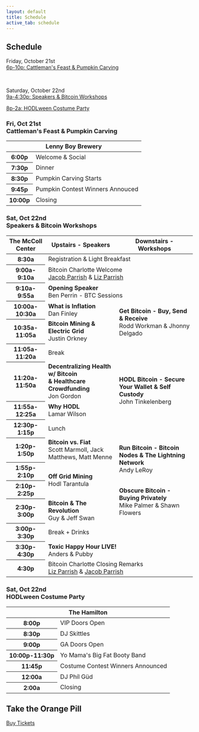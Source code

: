 ```yaml
---
layout: default
title: Schedule
active_tab: schedule
---
```


<div class="highlight-section2">
    <h2>Schedule</h2>
    <div class="white-divider-mid"></div>
    <p>Friday, October 21st<br><a href="#beef-initiative-dinner-pumpkin-carving">6p-10p: Cattleman's Feast & Pumpkin Carving</a></p>
    <br>
    <p>Saturday, October 22nd<br><a href="#speakers-workshops-schedule">9a-4:30p: Speakers & Bitcoin Workshops</a></p>
    <p><a href="#hodlween-costume-party">8p-2a: HODLween Costume Party</a></p>
</div>

<a id="beef-initiative-dinner-pumpkin-carving"></a>
<div class="highlight-section2">
<h3>Fri, Oct 21st<br>Cattleman's Feast & Pumpkin Carving</h3>
<div class="white-divider-mid"></div>
<div class="table-responsive">
    <table class="table basic align-middle table-bordered table-dark table-hover">
        <thead>
            <tr>
                <th scope="col" colspan="2">Lenny Boy Brewery</th>
            </tr>
        </thead>
        <tbody class="align-middle">
            <tr>
                <th scope="row">6:00p</th>
                <td>Welcome & Social</td>
            </tr>
            <tr>
                <th scope="row">7:30p</th>
                <td>Dinner<br>
                </td>
            </tr>
            <tr>
                <th scope="row">8:30p</th>
                <td>Pumpkin Carving Starts<br>
                </td>
            </tr>
            <tr>
                <th scope="row">9:45p</th>
                <td>Pumpkin Contest Winners Annouced<br>
                </td>
            </tr>
            <tr>
                <th scope="row">10:00p</th>
                <td>Closing<br>
                </td>
            </tr>
        </tbody>
    </table>
</div>
</div>


<a id="speakers-workshops-schedule" />
<div class="highlight-section2">
<h3>Sat, Oct 22nd<br>Speakers & Bitcoin Workshops</h3>
<div class="white-divider-mid"></div>
<div class="table-responsive">
    <table class="table align-middle table-bordered table-dark table-hover">
        <thead>
            <tr class="commit">
                <th scope="col">The McColl Center</th>
                <th scope="col">Upstairs - Speakers</th>
                <th scope="col">Downstairs - Workshops</th>
            </tr>
        </thead>
        <tbody class="align-middle">
            <tr>
                <th scope="row">8:30a</th>
                <td colspan="2">Registration & Light Breakfast</td>
            </tr>
            <tr>
                <th scope="row">9:00a-9:10a</th>
                <td colspan="2">
                    Bitcoin Charlotte Welcome<br>
                    <span><a href="/speaker/Jacob-Parrish">Jacob Parrish</a> & <a href="/speaker/Liz-Parrish">Liz Parrish</a></span>
                </td>
            </tr>
            <tr>
                <th scope="row">9:10a-9:55a</th>
                <td colspan="2" class="commit">
                    <b>Opening Speaker</b><br>
                    <span>Ben Perrin - BTC Sessions</span>
                </td>
            </tr>
            <tr>
                <th scope="row">10:00a-10:30a</th>
                <td class="commit">
                    <b>What is Inflation</b><br>
                    <span>Dan Finley</span>
                </td>
                <td rowspan="2" class="commit">
                    <b>Get Bitcoin - Buy, Send & Receive</b><br>
                    <span>Rodd Workman & Jhonny Delgado</span>
                </td>
            </tr>
            <tr>
                <th scope="row">10:35a-11:05a</th>
                <td class="commit">
                    <b>Bitcoin Mining & Electric Grid</b><br>
                    <span>Justin Orkney</span>
                </td>
                <!-- <td></td> -->
            </tr>
            <tr>
                <th scope="row">11:05a-11:20a</th>
                <td colspan="2">Break</td>
            </tr>
            <tr>
                <th scope="row">11:20a-11:50a</th>
                <td class="commit">
                    <b>Decentralizing Health w/ Bitcoin<br>& Healthcare Crowdfunding</b><br>
                    <span>Jon Gordon</span>
                </td>
                <td rowspan="2" class="commit">
                    <b>HODL Bitcoin - Secure Your Wallet & Self Custody</b><br>
                    <span>John Tinkelenberg</span>
                </td>
            </tr>
            <tr>
                <th scope="row">11:55a-12:25a</th>
                <td class="commit">
                    <b>Why HODL</b><br>
                    <span>Lamar Wilson</span>
                </td>
                <!-- <td></td> -->
            </tr>
            <tr>
                <th scope="row">12:30p-1:15p</th>
                <td colspan="2">Lunch</td>
            </tr>
            <tr>
                <th scope="row">1:20p-1:50p</th>
                <td class="commit">
                    <b>Bitcoin vs. Fiat</b><br>
                    <span>Scott Marmoll, Jack Matthews, Matt Menne</span>
                </td>
                <td rowspan="2" class="commit">
                    <b>Run Bitcoin - Bitcoin Nodes & The Lightning Network</b><br>
                    <span>Andy LeRoy</span>
                </td>
            </tr>
            <tr>
                <th scope="row">1:55p-2:10p</th>
                <td rowspan="2" class="commit">
                    <b>Off Grid Mining</b><br>
                    <span>Hodl Tarantula</span>
                </td>
                <!-- <td></td> -->
            </tr>
            <tr>
                <th scope="row">2:10p-2:25p</th>
                <td class="border-top-0" rowspan="2">
                    <b class="commit">Obscure Bitcoin - Buying Privately</b><br>
                    <span class="commit">Mike Palmer & Shawn Flowers</span>
                </td>
            </tr>
            <tr>
                <th scope="row">2:30p-3:00p</th>
                <td class="commit">
                    <b>Bitcoin & The Revolution</b><br>
                    <span>Guy & Jeff Swan</span>
                </td>
                <!-- <td></td> -->
            </tr>
            <tr>
                <th scope="row">3:00p-3:30p</th>
                <td colspan="2">Break + Drinks</td>
            </tr>
            <tr>
                <th scope="row">3:30p-4:30p</th>
                <td colspan="2" class="commit">
                    <b>Toxic Happy Hour LIVE!</b><br>
                    <span>Anders & Pubby</span>
                </td>
            </tr>
            <tr>
                <th scope="row">4:30p</th>
                <td colspan="2">Bitcoin Charlotte Closing Remarks<br>
                <span><a href="/speaker/Liz-Parrish">Liz Parrish</a> & <a href="/speaker/Jacob-Parrish">Jacob Parrish</a></span>
                </td>
            </tr>
        </tbody>
    </table>
</div>
</div>

<a id="hodlween-costume-party"></a>
<div class="highlight-section2">
<h3>Sat, Oct 22nd<br>HODLween Costume Party</h3>
<div class="white-divider-mid"></div>
<div class="table-responsive">
    <table class="table basic align-middle table-bordered table-dark table-hover">
        <thead>
            <tr>
                <th scope="col" colspan="2">The Hamilton</th>
            </tr>
        </thead>
        <tbody class="align-middle">
            <tr>
                <th scope="row">8:00p</th>
                <td>VIP Doors Open</td>
            </tr>
            <tr>
                <th scope="row">8:30p</th>
                <td>DJ Skittles</td>
            </tr>
            <tr>
                <th scope="row">9:00p</th>
                <td>GA Doors Open</td>
            </tr>
            <tr>
                <th scope="row">10:00p-11:30p</th>
                <td>Yo Mama's Big Fat Booty Band</td>
            </tr>
            <tr>
                <th scope="row">11:45p</th>
                <td>Costume Contest Winners Announced</td>
            </tr>
            <tr>
                <th scope="row">12:00a</th>
                <td>DJ Ph&iacute;l G&uuml;d</td>
            </tr>
            <tr>
                <th scope="row">2:00a</th>
                <td>Closing<br>
                </td>
            </tr>
        </tbody>
    </table>
</div>
</div>

<div class="highlight-section2">
    <h2>Take the Orange Pill</h2>
    <a href="/tickets" target="_blank" class="orange-pill-btn">Buy Tickets</a>
</div>
